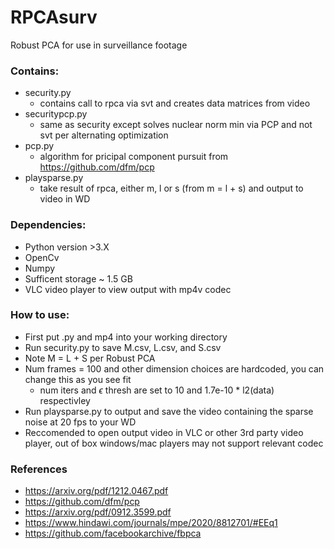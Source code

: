 # RPCAsurv
Robust PCA for use in surveillance footage
### Contains: 
  - security.py
    - contains call to rpca via svt and creates data matrices from video   
  - securitypcp.py
    - same as security except solves nuclear norm min via PCP and not svt per alternating optimization   
  - pcp.py
    - algorithm for pricipal component pursuit from https://github.com/dfm/pcp 
  - playsparse.py
    - take result of rpca, either m, l or s (from m = l + s) and output to video in WD 
### Dependencies:
  - Python version >3.X
  - OpenCv
  - Numpy
  - Sufficent storage ~ 1.5 GB
  - VLC video player to view output with mp4v codec
### How to use:
  - First put .py and mp4 into your working directory
  - Run security.py to save M.csv, L.csv, and S.csv
  - Note M = L + S per Robust PCA
  - Num frames = 100 and other dimension choices are hardcoded, you can change this as you see fit 
    - num iters and $\epsilon$ thresh are set to 10 and 1.7e-10 * l2(data) respectivley   
  - Run playsparse.py to output and save the video containing the sparse noise at 20 fps to your WD
  - Reccomended to open output video in VLC or other 3rd party video player, out of box windows/mac players may not support relevant codec

### References 
  - https://arxiv.org/pdf/1212.0467.pdf
  - https://github.com/dfm/pcp 
  - https://arxiv.org/pdf/0912.3599.pdf
  - https://www.hindawi.com/journals/mpe/2020/8812701/#EEq1
  - https://github.com/facebookarchive/fbpca
